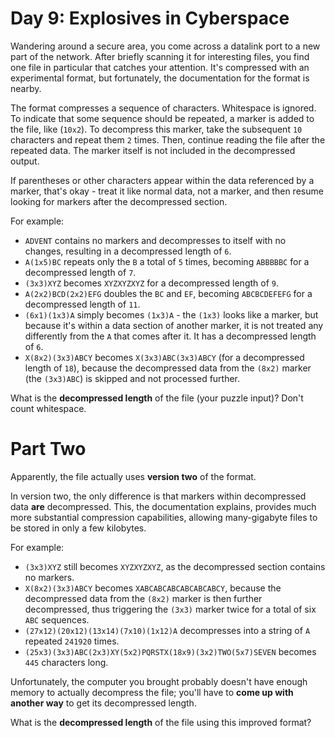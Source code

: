 # Day 9: Explosives in Cyberspace
Wandering around a secure area, you come across a datalink port to a new part of the network. After briefly scanning it 
for interesting files, you find one file in particular that catches your attention. It's compressed with an experimental 
format, but fortunately, the documentation for the format is nearby.

The format compresses a sequence of characters. Whitespace is ignored. To indicate that some sequence should be 
repeated, a marker is added to the file, like (`10x2`). To decompress this marker, take the subsequent `10` characters 
and repeat them `2` times. Then, continue reading the file after the repeated data. The marker itself is not included 
in the decompressed output.

If parentheses or other characters appear within the data referenced by a marker, that's okay - treat it like normal 
data, not a marker, and then resume looking for markers after the decompressed section.

For example:
* `ADVENT` contains no markers and decompresses to itself with no changes, resulting in a decompressed length of `6`.
* `A(1x5)BC` repeats only the `B` a total of `5` times, becoming `ABBBBBC` for a decompressed length of `7`.
* `(3x3)XYZ` becomes `XYZXYZXYZ` for a decompressed length of `9`.
* `A(2x2)BCD(2x2)EFG` doubles the `BC` and `EF`, becoming `ABCBCDEFEFG` for a decompressed length of `11`.
* `(6x1)(1x3)A` simply becomes `(1x3)A` - the `(1x3)` looks like a marker, but because it's within a data section of 
another marker, it is not treated any differently from the `A` that comes after it. It has a decompressed length of `6`.
* `X(8x2)(3x3)ABCY` becomes `X(3x3)ABC(3x3)ABCY` (for a decompressed length of `18`), because the decompressed data 
from the `(8x2)` marker (the `(3x3)ABC`) is skipped and not processed further.

What is the **decompressed length** of the file (your puzzle input)? Don't count whitespace.

# Part Two
Apparently, the file actually uses **version two** of the format.

In version two, the only difference is that markers within decompressed data **are** decompressed. This, the 
documentation explains, provides much more substantial compression capabilities, allowing many-gigabyte files to be 
stored in only a few kilobytes.

For example:
* `(3x3)XYZ` still becomes `XYZXYZXYZ`, as the decompressed section contains no markers.
* `X(8x2)(3x3)ABCY` becomes `XABCABCABCABCABCABCY`, because the decompressed data from the `(8x2)` marker is then 
further decompressed, thus triggering the `(3x3)` marker twice for a total of six `ABC` sequences.
* `(27x12)(20x12)(13x14)(7x10)(1x12)A` decompresses into a string of `A` repeated `241920` times.
* `(25x3)(3x3)ABC(2x3)XY(5x2)PQRSTX(18x9)(3x2)TWO(5x7)SEVEN` becomes `445` characters long.

Unfortunately, the computer you brought probably doesn't have enough memory to actually decompress the file; you'll 
have to **come up with another way** to get its decompressed length.

What is the **decompressed length** of the file using this improved format?
